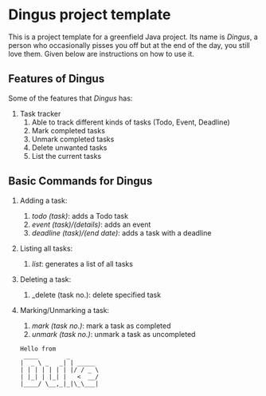 # Dingus project template

This is a project template for a greenfield Java project. Its name is _Dingus_, a person who occasionally pisses you off but at the end of the day, you still love them. Given below are instructions on how to use it.

## Features of Dingus
Some of the features that _Dingus_ has:
1. Task tracker
   1. Able to track different kinds of tasks (Todo, Event, Deadline)
   2. Mark completed tasks
   3. Unmark completed tasks
   4. Delete unwanted tasks
   5. List the current tasks
   
## Basic Commands for Dingus 
1. Adding a task:
   1. _todo (task)_: adds a Todo task
   2. _event (task)/(details)_: adds an event 
   3. _deadline (task)/(end date)_: adds a task with a deadline
2. Listing all tasks:
   1. _list_: generates a list of all tasks
3. Deleting a task:
   1. _delete (task no.): delete specified task
4. Marking/Unmarking a task:
   1. _mark (task no.)_: mark a task as completed
   2. _unmark (task no.)_: unmark a task as uncompleted


   ```
   Hello from
    ____        _        
   |  _ \ _   _| | _____ 
   | | | | | | | |/ / _ \
   | |_| | |_| |   <  __/
   |____/ \__,_|_|\_\___|
   ```
